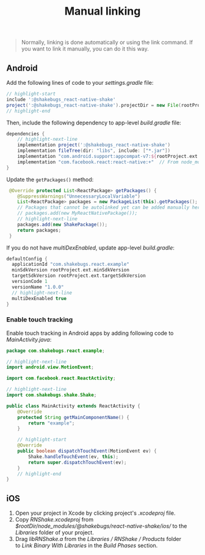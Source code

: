 ﻿---
id: manual-linking
title: Manual linking
---

>Normally, linking is done automatically or using the link command.
If you want to link it manually, you can do it this way.

## Android
Add the following lines of code to your *settings.gradle* file:

```groovy title="settings.gradle"
// highlight-start
include ':@shakebugs_react-native-shake'
project(':@shakebugs_react-native-shake').projectDir = new File(rootProject.projectDir, '../node_modules/@shakebugs/react-native-shake/android')
// highlight-end
```

Then, include the following dependency to app-level *build.gradle* file:

```groovy title="app/build.gradle"
dependencies {
    // highlight-next-line
    implementation project(':@shakebugs_react-native-shake')
    implementation fileTree(dir: "libs", include: ["*.jar"])
    implementation "com.android.support:appcompat-v7:${rootProject.ext.supportLibVersion}"
    implementation "com.facebook.react:react-native:+"  // From node_modules
}
```

Update the `getPackages()` method:

```java title="MainApplication.java"
 @Override protected List<ReactPackage> getPackages() {
    @SuppressWarnings("UnnecessaryLocalVariable")
    List<ReactPackage> packages = new PackageList(this).getPackages();
    // Packages that cannot be autolinked yet can be added manually here, for example:
    // packages.add(new MyReactNativePackage());
    // highlight-next-line
    packages.add(new ShakePackage());
    return packages;
 } 
```

If you do not have *multiDexEnabled*, update app-level *build.gradle*:

```groovy title="app/build.gradle"
defaultConfig {
  applicationId "com.shakebugs.react.example"
  minSdkVersion rootProject.ext.minSdkVersion
  targetSdkVersion rootProject.ext.targetSdkVersion
  versionCode 1
  versionName "1.0.0"
  // highlight-next-line
  multiDexEnabled true
}
```

### Enable touch tracking

Enable touch tracking in Android apps by adding following code to *MainActivity.java*:

```java title="MainActivity.java"
package com.shakebugs.react.example;

// highlight-next-line
import android.view.MotionEvent;

import com.facebook.react.ReactActivity;

// highlight-next-line
import com.shakebugs.shake.Shake;

public class MainActivity extends ReactActivity {
    @Override
    protected String getMainComponentName() {
        return "example";
    }

    // highlight-start
    @Override
    public boolean dispatchTouchEvent(MotionEvent ev) {
        Shake.handleTouchEvent(ev, this);
        return super.dispatchTouchEvent(ev);
    }
    // highlight-end
}
```


## iOS

1. Open your project in Xcode by clicking project's *.xcodeproj* file.
1. Copy *RNShake.xcodeproj* from *$rootDir/node_modules/@shakebugs/react-native-shake/ios/* to the *Libraries* folder of your project.
1. Drag *libRNShake.a* from the *Libraries / RNShake / Products* folder to *Link Binary With Libraries* in the *Build Phases* section.
